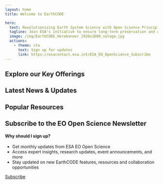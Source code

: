```yaml
---
layout: home
title: Welcome to EarthCODE

hero:
  text: Revolutionizing Earth System Science with Open Science Principles
  tagline: Join ESA's initiative to ensure long-term preservation and accessibility of research data, code, and documentation for a global scientific community
  image: /img/EarthCODE_Herobanner_1920x1080_nologo.jpg
  actions:
    - theme: cta
      text: Sign up for updates
      link: https://esacontact.esa.int/ESA_EO_OpenScience_Subscribe
---
```


<section class="white">

## Explore our Key Offerings 

<esa-cards>
  <esa-card
    icon='<svg width="36" height="30" viewBox="0 0 36 30" fill="none" xmlns="http://www.w3.org/2000/svg"><path d="M6.66732 15H29.334M6.66732 15C4.80048 15 3.86706 15 3.15402 14.6367C2.52681 14.3171 2.01687 13.8072 1.6973 13.18C1.33398 12.4669 1.33398 11.5335 1.33398 9.66669V7.00002C1.33398 5.13318 1.33398 4.19976 1.6973 3.48672C2.01687 2.85951 2.52681 2.34958 3.15402 2.03C3.86706 1.66669 4.80048 1.66669 6.66732 1.66669H29.334C31.2008 1.66669 32.1342 1.66669 32.8473 2.03C33.4745 2.34958 33.9844 2.85951 34.304 3.48672C34.6673 4.19976 34.6673 5.13318 34.6673 7.00002V9.66669C34.6673 11.5335 34.6673 12.4669 34.304 13.18C33.9844 13.8072 33.4745 14.3171 32.8473 14.6367C32.1342 15 31.2008 15 29.334 15M6.66732 15C4.80048 15 3.86706 15 3.15402 15.3633C2.52681 15.6829 2.01687 16.1928 1.6973 16.8201C1.33398 17.5331 1.33398 18.4665 1.33398 20.3334V23C1.33398 24.8669 1.33398 25.8003 1.6973 26.5133C2.01687 27.1405 2.52681 27.6505 3.15402 27.97C3.86706 28.3334 4.80048 28.3334 6.66732 28.3334H29.334C31.2008 28.3334 32.1342 28.3334 32.8473 27.97C33.4745 27.6505 33.9844 27.1405 34.304 26.5133C34.6673 25.8003 34.6673 24.8669 34.6673 23V20.3334C34.6673 18.4665 34.6673 17.5331 34.304 16.8201C33.9844 16.1928 33.4745 15.6829 32.8473 15.3633C32.1342 15 31.2008 15 29.334 15M18.0007 8.33335H28.0007M18.0007 21.6667H28.0007M11.334 8.33335C11.334 9.25383 10.5878 10 9.66732 10C8.74684 10 8.00065 9.25383 8.00065 8.33335C8.00065 7.41288 8.74684 6.66669 9.66732 6.66669C10.5878 6.66669 11.334 7.41288 11.334 8.33335ZM11.334 21.6667C11.334 22.5872 10.5878 23.3334 9.66732 23.3334C8.74684 23.3334 8.00065 22.5872 8.00065 21.6667C8.00065 20.7462 8.74684 20 9.66732 20C10.5878 20 11.334 20.7462 11.334 21.6667Z" stroke="black" stroke-width="1.5" stroke-linecap="round"/></svg>'
    title="Computational Research"
    description="Use advanced computational tools for Earth system science, on collaborative research environments"
    link="/computational-research"
    action="Explore"
  ></esa-card>
  <esa-card
    icon='<svg width="30" height="36" viewBox="0 0 30 36" fill="none" xmlns="http://www.w3.org/2000/svg"><path d="M28.3327 6.33331C28.3327 9.09474 22.3631 11.3333 14.9993 11.3333C7.63555 11.3333 1.66602 9.09474 1.66602 6.33331M28.3327 6.33331C28.3327 3.57189 22.3631 1.33331 14.9993 1.33331C7.63555 1.33331 1.66602 3.57189 1.66602 6.33331M28.3327 6.33331V29.6666C28.3327 32.4281 22.3631 34.6666 14.9993 34.6666C7.63555 34.6666 1.66602 32.4281 1.66602 29.6666V6.33331M28.3327 18C28.3327 20.7614 22.3631 23 14.9993 23C7.63555 23 1.66602 20.7614 1.66602 18" stroke="black" stroke-width="1.5"/></svg>'
    title="Datasets"
    description="Access diverse, high-quality Earth observation datasets for comprehensive scientific analysis and discovery"
    link="/datasets"
    action="Explore"
  ></esa-card>
  <esa-card
    icon='<svg width="30" height="32" viewBox="0 0 30 32" fill="none" xmlns="http://www.w3.org/2000/svg"><path d="M6.66602 21C3.90459 21 1.66602 23.2386 1.66602 26C1.66602 28.7614 3.90459 31 6.66602 31C9.42744 31 11.666 28.7614 11.666 26C11.666 23.2386 9.42744 21 6.66602 21ZM6.66602 21V19.3333C6.66602 17.4924 8.1584 16 9.99935 16H19.9993C21.8403 16 23.3327 17.4924 23.3327 19.3333V21M14.9993 11C17.7608 11 19.9993 8.76142 19.9993 6C19.9993 3.23858 17.7608 1 14.9993 1C12.2379 1 9.99935 3.23858 9.99935 6C9.99935 8.76142 12.2379 11 14.9993 11ZM14.9993 11V16M23.3327 21C20.5713 21 18.3327 23.2386 18.3327 26C18.3327 28.7614 20.5713 31 23.3327 31C26.0941 31 28.3327 28.7614 28.3327 26C28.3327 23.2386 26.0941 21 23.3327 21Z" stroke="black" stroke-width="1.5" stroke-linecap="round"/></svg>'
    title="Workflows"
    description="Easily find, publish and re-use FAIR workflows to enhance reproducibility and collaboration in research"
    link="/workflows"
    action="Explore"
  ></esa-card>
  <esa-card
    icon='<svg width="33" height="28" viewBox="0 0 33 28" fill="none" xmlns="http://www.w3.org/2000/svg"><path d="M2.69901 18.5065L3.04477 17.8409H3.04477L2.69901 18.5065ZM1.60647 17.3925L0.935574 17.7278L0.935575 17.7278L1.60647 17.3925ZM26.0615 17.3925L26.7324 17.7278V17.7278L26.0615 17.3925ZM24.969 18.5065L24.6232 17.8409L24.969 18.5065ZM24.969 1.21899L25.3147 0.553445V0.553444L24.969 1.21899ZM26.0615 2.33295L26.7324 1.99769V1.99769L26.0615 2.33295ZM2.69901 1.21899L2.35325 0.553444L2.35325 0.553444L2.69901 1.21899ZM1.60647 2.33295L2.27736 2.66821L2.27736 2.66821L1.60647 2.33295ZM7.35433 21.8276L7.80992 22.4233L7.80992 22.4233L7.35433 21.8276ZM9.89976 19.8811L9.44417 19.2853L9.44417 19.2853L9.89976 19.8811ZM11.8137 18.848L11.6678 18.1124H11.6678L11.8137 18.848ZM10.9916 19.1264L11.3225 19.7994H11.3225L10.9916 19.1264ZM32.084 6.33332C32.084 5.91911 31.7482 5.58332 31.334 5.58332C30.9198 5.58332 30.584 5.91911 30.584 6.33332H32.084ZM29.969 23.5063L29.6232 22.8408L29.6232 22.8408L29.969 23.5063ZM31.0615 22.3924L31.7324 22.7276V22.7276L31.0615 22.3924ZM13.0007 23.0341C12.5864 23.0341 12.2507 23.3699 12.2507 23.7841C12.2507 24.1984 12.5864 24.5341 13.0007 24.5341V23.0341ZM25.3137 26.8274L24.8581 27.4232H24.8581L25.3137 26.8274ZM22.7682 24.8809L22.3127 25.4767L22.7682 24.8809ZM20.8543 23.8479L21.0002 23.1122L21.0002 23.1122L20.8543 23.8479ZM21.6764 24.1262L21.3455 24.7992L21.3455 24.7992L21.6764 24.1262ZM18.9173 18.8333C18.9173 19.2475 19.2531 19.5833 19.6673 19.5833C20.0815 19.5833 20.4173 19.2475 20.4173 18.8333H18.9173ZM7.88456 21.6551C8.0623 22.0293 8.50969 22.1885 8.88383 22.0108C9.25797 21.833 9.41719 21.3856 9.23945 21.0115L7.88456 21.6551ZM5.33398 1.69116H22.334V0.191162H5.33398V1.69116ZM25.584 5.01959V14.7059H27.084V5.01959H25.584ZM2.08398 14.7059V5.01959H0.583984V14.7059H2.08398ZM5.33398 18.0343C4.6213 18.0343 4.13278 18.0337 3.75425 18.0022C3.38492 17.9714 3.18753 17.9151 3.04477 17.8409L2.35325 19.172C2.74526 19.3757 3.1653 19.4583 3.62973 19.497C4.08496 19.5349 4.64653 19.5343 5.33398 19.5343V18.0343ZM0.583984 14.7059C0.583984 15.4075 0.583423 15.978 0.620441 16.44C0.658127 16.9103 0.738339 17.3331 0.935574 17.7278L2.27736 17.0573C2.20211 16.9067 2.14608 16.7 2.11565 16.3202C2.08455 15.932 2.08398 15.4318 2.08398 14.7059H0.583984ZM3.04477 17.8409C2.71662 17.6705 2.44713 17.397 2.27736 17.0572L0.935575 17.7278C1.24517 18.3473 1.74059 18.8537 2.35325 19.172L3.04477 17.8409ZM25.584 14.7059C25.584 15.4318 25.5834 15.932 25.5523 16.3202C25.5219 16.7 25.4659 16.9067 25.3906 17.0573L26.7324 17.7278C26.9296 17.3331 27.0098 16.9103 27.0475 16.44C27.0845 15.978 27.084 15.4075 27.084 14.7059H25.584ZM22.334 19.5343C23.0214 19.5343 23.583 19.5349 24.0382 19.497C24.5027 19.4583 24.9227 19.3757 25.3147 19.172L24.6232 17.8409C24.4804 17.9151 24.283 17.9714 23.9137 18.0022C23.5352 18.0337 23.0467 18.0343 22.334 18.0343V19.5343ZM25.3906 17.0572C25.2208 17.397 24.9513 17.6705 24.6232 17.8409L25.3147 19.172C25.9274 18.8537 26.4228 18.3473 26.7324 17.7278L25.3906 17.0572ZM22.334 1.69116C23.0467 1.69116 23.5352 1.69177 23.9137 1.7233C24.283 1.75407 24.4804 1.81036 24.6232 1.88453L25.3147 0.553444C24.9227 0.349786 24.5027 0.267169 24.0382 0.228479C23.583 0.190556 23.0214 0.191162 22.334 0.191162V1.69116ZM27.084 5.01959C27.084 4.31794 27.0845 3.74746 27.0475 3.2855C27.0098 2.8152 26.9296 2.39237 26.7324 1.99769L25.3906 2.66821C25.4659 2.81879 25.5219 3.0255 25.5523 3.40531C25.5834 3.79346 25.584 4.29366 25.584 5.01959H27.084ZM24.6232 1.88453C24.9513 2.05501 25.2208 2.32849 25.3906 2.66822L26.7324 1.99769C26.4228 1.37815 25.9274 0.871731 25.3147 0.553445L24.6232 1.88453ZM5.33398 0.191162C4.64653 0.191162 4.08496 0.190556 3.62973 0.228479C3.1653 0.267169 2.74526 0.349786 2.35325 0.553444L3.04477 1.88453C3.18753 1.81036 3.38492 1.75407 3.75425 1.7233C4.13278 1.69177 4.6213 1.69116 5.33398 1.69116V0.191162ZM2.08398 5.01959C2.08398 4.29366 2.08455 3.79345 2.11565 3.40531C2.14608 3.0255 2.20211 2.81879 2.27736 2.66821L0.935574 1.99769C0.738339 2.39237 0.658127 2.8152 0.620441 3.2855C0.583423 3.74746 0.583984 4.31794 0.583984 5.01959H2.08398ZM2.35325 0.553444C1.74059 0.871731 1.24517 1.37815 0.935574 1.99769L2.27736 2.66821C2.44713 2.3285 2.71662 2.05501 3.04477 1.88453L2.35325 0.553444ZM5.58398 19.7843V21.3233H7.08398V19.7843H5.58398ZM22.334 18.0343H13.1395V19.5343H22.334V18.0343ZM7.80992 22.4233L10.3553 20.4768L9.44417 19.2853L6.89874 21.2318L7.80992 22.4233ZM13.1395 18.0343C12.4988 18.0343 12.078 18.031 11.6678 18.1124L11.9597 19.5837C12.192 19.5376 12.4408 19.5343 13.1395 19.5343V18.0343ZM10.3553 20.4768C10.9103 20.0524 11.11 19.9039 11.3225 19.7994L10.6607 18.4533C10.2854 18.6378 9.95313 18.8961 9.44417 19.2853L10.3553 20.4768ZM11.6678 18.1124C11.3187 18.1816 10.9801 18.2963 10.6607 18.4533L11.3225 19.7994C11.5246 19.7 11.7388 19.6275 11.9597 19.5837L11.6678 18.1124ZM5.58398 21.3233C5.58398 22.4704 6.89873 23.1201 7.80992 22.4233L6.89874 21.2318C6.91144 21.2221 6.9344 21.2117 6.96172 21.2096C6.98594 21.2078 7.00545 21.2129 7.0198 21.22C7.03414 21.2271 7.05008 21.2395 7.06333 21.2599C7.07827 21.2828 7.08398 21.3074 7.08398 21.3233H5.58398ZM5.33398 19.5343C5.47206 19.5343 5.58398 19.6462 5.58398 19.7843H7.08398C7.08398 18.8178 6.30048 18.0343 5.33398 18.0343V19.5343ZM32.084 19.7057V6.33332H30.584V19.7057H32.084ZM27.334 24.5341C28.0215 24.5341 28.583 24.5348 29.0383 24.4968C29.5027 24.4581 29.9227 24.3755 30.3148 24.1719L29.6232 22.8408C29.4805 22.9149 29.2831 22.9712 28.9138 23.002C28.5352 23.0335 28.0467 23.0341 27.334 23.0341V24.5341ZM30.584 19.7057C30.584 20.4316 30.5835 20.9319 30.5524 21.32C30.5219 21.6998 30.4659 21.9065 30.3906 22.0571L31.7324 22.7276C31.9297 22.3329 32.0099 21.9101 32.0476 21.4398C32.0846 20.9778 32.084 20.4074 32.084 19.7057H30.584ZM30.3148 24.1719C30.9274 23.8536 31.4228 23.3472 31.7324 22.7276L30.3906 22.0571C30.2209 22.3968 29.9514 22.6703 29.6232 22.8408L30.3148 24.1719ZM25.584 24.7841V26.3232H27.084V24.7841H25.584ZM13.0007 24.5341H19.5285V23.0341H13.0007V24.5341ZM25.7693 26.2316L23.2238 24.2851L22.3127 25.4767L24.8581 27.4232L25.7693 26.2316ZM19.5285 24.5341C20.2272 24.5341 20.476 24.5375 20.7083 24.5835L21.0002 23.1122C20.5901 23.0308 20.1692 23.0341 19.5285 23.0341V24.5341ZM23.2238 24.2851C22.7149 23.896 22.3826 23.6377 22.0074 23.4532L21.3455 24.7992C21.558 24.9037 21.7577 25.0523 22.3127 25.4767L23.2238 24.2851ZM20.7083 24.5835C20.9292 24.6274 21.1434 24.6999 21.3455 24.7992L22.0074 23.4532C21.6879 23.2961 21.3493 23.1815 21.0002 23.1122L20.7083 24.5835ZM25.584 26.3232C25.584 26.3072 25.5897 26.2827 25.6047 26.2597C25.6179 26.2393 25.6339 26.227 25.6482 26.2199C25.6626 26.2128 25.6821 26.2076 25.7063 26.2095C25.7336 26.2116 25.7566 26.2219 25.7693 26.2316L24.8581 27.4232C25.7693 28.12 27.084 27.4703 27.084 26.3232H25.584ZM27.334 23.0341C26.3675 23.0341 25.584 23.8176 25.584 24.7841H27.084C27.084 24.6461 27.1959 24.5341 27.334 24.5341V23.0341ZM17.2506 8.83332C17.2506 10.7203 15.721 12.25 13.834 12.25V13.75C16.5494 13.75 18.7506 11.5487 18.7506 8.83332H17.2506ZM13.834 12.25C11.947 12.25 10.4173 10.7203 10.4173 8.83332H8.91732C8.91732 11.5487 11.1186 13.75 13.834 13.75V12.25ZM10.4173 8.83332C10.4173 6.94635 11.947 5.41665 13.834 5.41665V3.91665C11.1186 3.91665 8.91732 6.11792 8.91732 8.83332H10.4173ZM13.834 5.41665C15.721 5.41665 17.2506 6.94635 17.2506 8.83332H18.7506C18.7506 6.11792 16.5494 3.91665 13.834 3.91665V5.41665ZM8.75065 18.8333C8.75065 16.0259 11.0265 13.75 13.834 13.75V12.25C10.1981 12.25 7.25065 15.1974 7.25065 18.8333H8.75065ZM13.834 13.75C16.6414 13.75 18.9173 16.0259 18.9173 18.8333H20.4173C20.4173 15.1974 17.4699 12.25 13.834 12.25V13.75ZM9.23945 21.0115C8.92626 20.3522 8.75065 19.6143 8.75065 18.8333H7.25065C7.25065 19.8416 7.47785 20.799 7.88456 21.6551L9.23945 21.0115Z" fill="black"/></svg>'
    title="Community"
    description="Fostering a collaborative community dedicated to FAIR Open Science and sustainable innovation"
    link="/community"
    action="Explore"
  ></esa-card>
</esa-cards>

</section>
<section class="blue">

## Latest News & Updates

<BlogGallery />

</section>
<section class="white">

## Popular Resources

<esa-cards>
  <esa-card
    title="Open Science Catalog"
    description="Explore a collection of publicly available geoscience products, datasets and resources developed in the frame of scientific research Projects funded by ESA EO (Earth Observation)"
    link="https://opensciencedata.esa.int"
    action="Open"
  ></esa-card>
  <esa-card
    title="Community Forum"
    description="Join EarthCODE's vibrant community to collaborate on Earth System Science!  Participate in engaging discussions, attend exciting events, and stay informed with the latest news"
    link="https://discourse-earthcode.eox.at/"
    action="Open"
  ></esa-card>
  <esa-card
    title="Getting Started with EarthCODE"
    description="Get familiar with the platform and use a step-by-step pathway to help you navigate EarthCODE, from basic understanding to more advanced features"
    link="/documentation/getting-started"
    action="Open"
  ></esa-card>  
</esa-cards>

</section>
<section class="blue">
  <div class="two-column">

  ## Subscribe to the EO Open Science Newsletter
  <div>

  #### Why should I sign up?

  - Get monthly updates from ESA EO Open Science
  - Access expert insights, research updates, event announcements, and more
  - Stay updated on new EarthCODE features, resources and collaboration opportunities

  <a class="VPButton cta no-icon" href="https://esacontact.esa.int/ESA_EO_OpenScience_Subscribe" target="_blank">Subscribe</a>
  </div>
  </div>
</section>
